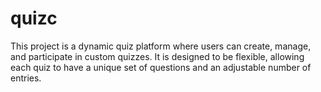 # quizc
This project is a dynamic quiz platform where users can create, manage, and participate in custom quizzes. It is designed to be flexible, allowing each quiz to have a unique set of questions and an adjustable number of entries.
